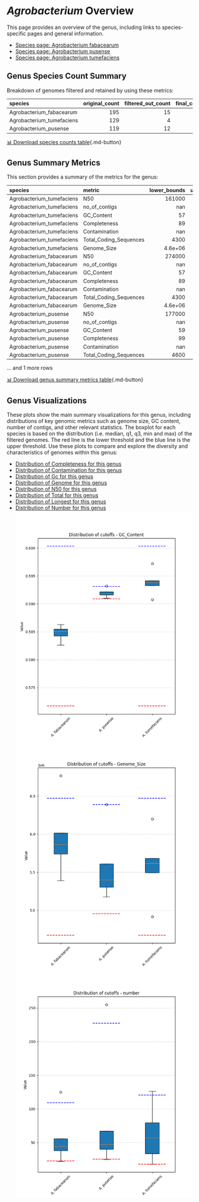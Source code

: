 # *Agrobacterium* Overview
This page provides an overview of the genus, including links to species-specific pages and general information.

- [Species page: Agrobacterium fabacearum](Agrobacterium_fabacearum/index.md)
- [Species page: Agrobacterium pusense](Agrobacterium_pusense/index.md)
- [Species page: Agrobacterium tumefaciens](Agrobacterium_tumefaciens/index.md)
## Genus Species Count Summary
Breakdown of genomes filtered and retained by using these metrics:

| species                   |   original_count |   filtered_out_count |   final_count |
|:--------------------------|-----------------:|---------------------:|--------------:|
| Agrobacterium_fabacearum  |              195 |                   15 |           180 |
| Agrobacterium_tumefaciens |              129 |                    4 |           125 |
| Agrobacterium_pusense     |              119 |                   12 |           107 |


[📊 Download species counts table](species_counts.csv){.md-button}
## Genus Summary Metrics
This section provides a summary of the metrics for the genus:

| species                   | metric                 |   lower_bounds |   upper_bounds |
|:--------------------------|:-----------------------|---------------:|---------------:|
| Agrobacterium_tumefaciens | N50                    |   161000       |      nan       |
| Agrobacterium_tumefaciens | no_of_contigs          |      nan       |      130       |
| Agrobacterium_tumefaciens | GC_Content             |       57       |       61       |
| Agrobacterium_tumefaciens | Completeness           |       89       |      nan       |
| Agrobacterium_tumefaciens | Contamination          |      nan       |       16       |
| Agrobacterium_tumefaciens | Total_Coding_Sequences |     4300       |     6200       |
| Agrobacterium_tumefaciens | Genome_Size            |        4.6e+06 |        6.5e+06 |
| Agrobacterium_fabacearum  | N50                    |   274000       |      nan       |
| Agrobacterium_fabacearum  | no_of_contigs          |      nan       |      110       |
| Agrobacterium_fabacearum  | GC_Content             |       57       |       61       |
| Agrobacterium_fabacearum  | Completeness           |       89       |      nan       |
| Agrobacterium_fabacearum  | Contamination          |      nan       |       16       |
| Agrobacterium_fabacearum  | Total_Coding_Sequences |     4300       |     6200       |
| Agrobacterium_fabacearum  | Genome_Size            |        4.6e+06 |        6.5e+06 |
| Agrobacterium_pusense     | N50                    |   177000       |      nan       |
| Agrobacterium_pusense     | no_of_contigs          |      nan       |      230       |
| Agrobacterium_pusense     | GC_Content             |       59       |       60       |
| Agrobacterium_pusense     | Completeness           |       99       |      nan       |
| Agrobacterium_pusense     | Contamination          |      nan       |        6       |
| Agrobacterium_pusense     | Total_Coding_Sequences |     4600       |     6300       |

... and 1 more rows


[📊 Download genus summary metrics table](genus_summary_metrics.csv){.md-button}
## Genus Visualizations
These plots show the main summary visualizations for this genus, including distributions of key genomic metrics such as genome size, GC content, number of contigs, and other relevant statistics. The boxplot for each species is based on the distribution (i.e. median, q1, q3, min and max) of the filtered genomes. The red line is the lower threshold and the blue line is the upper threshold. Use these plots to compare and explore the diversity and characteristics of genomes within this genus:

- [Distribution of Completeness for this genus](Completeness_Specific_boxplot_0.png)
- [Distribution of Contamination for this genus](Contamination_boxplot_0.png)
- [Distribution of Gc for this genus](GC_Content_boxplot_0.png)
- [Distribution of Genome for this genus](Genome_Size_boxplot_0.png)
- [Distribution of N50 for this genus](N50_boxplot_0.png)
- [Distribution of Total for this genus](Total_Coding_Sequences_boxplot_0.png)
- [Distribution of Longest for this genus](longest_boxplot_0.png)
- [Distribution of Number for this genus](number_boxplot_0.png)
![Distribution of Gc](GC_Content_boxplot_0.png)
![Distribution of Genome](Genome_Size_boxplot_0.png)
![Distribution of Number](number_boxplot_0.png)
